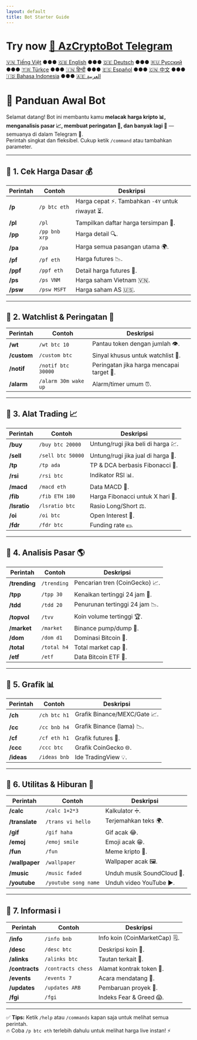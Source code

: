 ```yaml
---
layout: default
title: Bot Starter Guide
---
```


# Try now [🤖 AzCryptoBot Telegram](https://t.me/AzCryptoBot?start=ghpage)

[🇻🇳 Tiếng Việt](index_vi.md) ●●● [🇬🇧 English](index.md) ●●● [🇩🇪 Deutsch](index_de.md) ●●● [🇷🇺 Русский](index_ru.md) ●●● [🇹🇷 Türkçe](index_tr.md) ●●● [🇮🇳 हिन्दी](index_hi.md) ●●● [🇪🇸 Español](index_es.md) ●●● [🇨🇳 中文](index_zh.md) ●●● [🇮🇩 Bahasa Indonesia](index_id.md) ●●● [🇦🇪 العربية](index_ae.md)

# 🚀 Panduan Awal Bot

Selamat datang! Bot ini membantu kamu **melacak harga kripto 📊, menganalisis pasar 📈, membuat peringatan 🔔, dan banyak lagi 🎯** — semuanya di dalam Telegram 💬.  
Perintah singkat dan fleksibel. Cukup ketik `/command` atau tambahkan parameter.  

<hr>

## 📌 1. Cek Harga Dasar 💰

Perintah | Contoh | Deskripsi
---|---|---
**/p** | `/p btc eth` | Harga cepat ⚡. Tambahkan `-4Y` untuk riwayat ⏳.
**/pl** | `/pl` | Tampilkan daftar harga tersimpan 💾.
**/pp** | `/pp bnb xrp` | Harga detail 🔍.
**/pa** | `/pa` | Harga semua pasangan utama 🌍.
**/pf** | `/pf eth` | Harga futures 📉.
**/ppf** | `/ppf eth` | Detail harga futures 📄.
**/ps** | `/ps VNM` | Harga saham Vietnam 🇻🇳.
**/psw** | `/psw MSFT` | Harga saham AS 🇺🇸.

<hr>

## 📌 2. Watchlist & Peringatan 👀

Perintah | Contoh | Deskripsi
---|---|---
**/wt** | `/wt btc 10` | Pantau token dengan jumlah 👁️.
**/custom** | `/custom btc` | Sinyal khusus untuk watchlist 🎯.
**/notif** | `/notif btc 30000` | Peringatan jika harga mencapai target 🚨.
**/alarm** | `/alarm 30m wake up` | Alarm/timer umum ⏰.

<hr>

## 📌 3. Alat Trading 📈

Perintah | Contoh | Deskripsi
---|---|---
**/buy** | `/buy btc 20000` | Untung/rugi jika beli di harga 💹.
**/sell** | `/sell btc 50000` | Untung/rugi jika jual di harga 💸.
**/tp** | `/tp ada` | TP & DCA berbasis Fibonacci 🎯.
**/rsi** | `/rsi btc` | Indikator RSI 📊.
**/macd** | `/macd eth` | Data MACD 📶.
**/fib** | `/fib ETH 180` | Harga Fibonacci untuk X hari 🔢.
**/lsratio** | `/lsratio btc` | Rasio Long/Short ⚖️.
**/oi** | `/oi btc` | Open Interest 📜.
**/fdr** | `/fdr btc` | Funding rate 💵.

<hr>

## 📌 4. Analisis Pasar 🌎

Perintah | Contoh | Deskripsi
---|---|---
**/trending** | `/trending` | Pencarian tren (CoinGecko) 📈.
**/tpp** | `/tpp 30` | Kenaikan tertinggi 24 jam 🚀.
**/tdd** | `/tdd 20` | Penurunan tertinggi 24 jam 📉.
**/topvol** | `/tvv` | Koin volume tertinggi 🏆.
**/market** | `/market` | Binance pump/dump 🔄.
**/dom** | `/dom d1` | Dominasi Bitcoin 👑.
**/total** | `/total h4` | Total market cap 🏬.
**/etf** | `/etf` | Data Bitcoin ETF 📑.

<hr>

## 📌 5. Grafik 📊

Perintah | Contoh | Deskripsi
---|---|---
**/ch** | `/ch btc h1` | Grafik Binance/MEXC/Gate 📈.
**/cc** | `/cc bnb h4` | Grafik Binance (lama) 📉.
**/cf** | `/cf eth h1` | Grafik futures 💯.
**/ccc** | `/ccc btc` | Grafik CoinGecko 🌐.
**/ideas** | `/ideas bnb` | Ide TradingView 💡.

<hr>

## 📌 6. Utilitas & Hiburan 🎉

Perintah | Contoh | Deskripsi
---|---|---
**/calc** | `/calc 1+2*3` | Kalkulator ➗.
**/translate** | `/trans vi hello` | Terjemahkan teks 🌍.
**/gif** | `/gif haha` | Gif acak 😂.
**/emoj** | `/emoj smile` | Emoji acak 😁.
**/fun** | `/fun` | Meme kripto 🤣.
**/wallpaper** | `/wallpaper` | Wallpaper acak 🖼️.
**/music** | `/music faded` | Unduh musik SoundCloud 🎵.
**/youtube** | `/youtube song name` | Unduh video YouTube ▶️.

<hr>

## 📌 7. Informasi ℹ️

Perintah | Contoh | Deskripsi
---|---|---
**/info** | `/info bnb` | Info koin (CoinMarketCap) 🗒️.
**/desc** | `/desc btc` | Deskripsi koin 📄.
**/alinks** | `/alinks btc` | Tautan terkait 🔗.
**/contracts** | `/contracts chess` | Alamat kontrak token 📜.
**/events** | `/events 7` | Acara mendatang 📅.
**/updates** | `/updates ARB` | Pembaruan proyek 📰.
**/fgi** | `/fgi` | Indeks Fear & Greed 😱.

<hr>

✅ **Tips:** Ketik `/help` atau `/commands` kapan saja untuk melihat semua perintah.  
🔥 Coba `/p btc eth` terlebih dahulu untuk melihat harga live instan! ⚡
